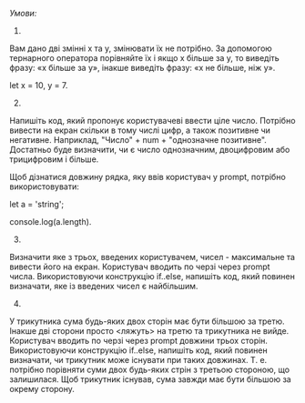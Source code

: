 _Умови:_


1.

Вам дано дві змінні x та y, змінювати їх не потрібно. За допомогою тернарного оператора порівняйте їх і якщо x більше за y, то виведіть фразу: 
«x більше за y», інакше виведіть фразу: «x не більше, ніж y».

let x = 10, y = 7.

2.

Напишіть код, який пропонує користувачеві ввести ціле число. Потрібно вивести на екран скільки в тому числі цифр, а також позитивне чи негативне. 
Наприклад, "Число" + num + "однозначне позитивне". Достатньо буде визначити, чи є число однозначним, двоцифровим або трицифровим і більше.

Щоб дізнатися довжину рядка, яку ввів користувач у prompt, потрібно використовувати:

let a = 'string';

console.log(a.length).

3.

Визначити яке з трьох, введених користувачем, чисел - максимальне та вивести його на екран.
Користувач вводить по черзі через prompt числа. Використовуючи конструкцію if..else, напишіть код, який повинен визначати, яке із введених чисел є найбільшим.

4.

У трикутника сума будь-яких двох сторін має бути більшою за третю. Інакше дві сторони просто <ляжуть> на третю та трикутника не вийде.
Користувач вводить по черзі через prompt довжини трьох сторін. Використовуючи конструкцію if..else, напишіть код, який повинен визначати, чи трикутник може існувати при таких довжинах. 
Т. е. потрібно порівняти суми двох будь-яких стрін з третьою стороною, що залишилася. 
Щоб трикутник існував, сума завжди має бути більшою за окрему сторону.
